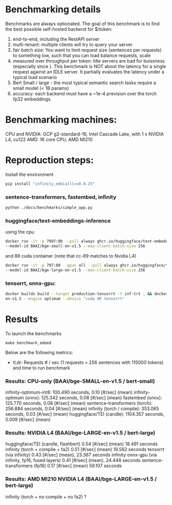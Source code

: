 #

# Benchmarking details
Benchmarks are always optionated. The goal of this benchmark is to find the best possible self-hosted backend for $/token:
  1. end-to-end, including the RestAPI server
  2. multi-tenant: multiple clients will try to query your server
  3. fair batch size: You want to limit request size (sentences per requests) to something low, such that you can load balance requests, scale
  4. measured over throughput per token: Idle servers are bad for buissness (especially since ). This benchmark is NOT about the latency for a single request against an IDLE server. It partially evaluates the latency under a typical load scenario
  5. Bert Small / large - the most typical semantic search tasks require a small model (< 1B params)
  6. accuracy: each backend must have a ~1e-4 prevision over the torch fp32 embeddings.

# Benchmarking machines:
CPU and NVIDIA: GCP g2-standard-16, Intel Cascade Lake, with 1 x NVIDIA L4, cu122
AMD: 16 core CPU, AMD MI210

# Reproduction steps:
Install the environment
```bash
pip install "infinity_emb[all]==0.0.25"
```

### sentence-transformers, fastembed, infinity
```bash
python ./docs/benchmarks/simple_app.py
```

### huggingface/text-embeddings-inference
using the cpu 
```bash
docker run -it -p 7997:80 --pull always ghcr.io/huggingface/text-embeddings-inference:cpu-0.6 
--model-id BAAI/bge-small-en-v1.5 --max-client-batch-size 256
```
and 89 cuda container (note that cc-89 matches to Nvidia L4)
```bash
docker run -it -p 797:80 --gpus all --pull always ghcr.io/huggingface/text-embeddings-inference:89-0.6 
--model-id BAAI/bge-large-en-v1.5 --max-client-batch-size 256
```

### tensorrt, onnx-gpu:
```bash
docker buildx build --target production-tensorrt -t inf-trt . && docker run -it -p "7997:7997" --gpus all inf-trt --model-name-or-path BAAI/bge-large-
en-v1.5 --engine optimum --device "cuda OR tensorrt"
```



# Results

To launch the benchmarks
```
make benchmark_embed
```

Below are the following metrics:
- tl;dr: Requests # / sec (1 requests = 256 sentences with 115000 tokens) and time to run benchmark

### Results: CPU-only (BAAI/bge-SMALL-en-v1.5 / bert-small)
infinity-optimum-int8: 100.490 seconds, 0.10 [#/sec] (mean)
infinity-optimum (onnx): 125.342 seconds, 0.08 [#/sec] (mean)
fastembed (onnx): 125.770 seconds, 0.08 [#/sec] (mean)
sentence-transformers (torch): 256.884 seconds, 0.04 [#/sec] (mean)
infinity (torch / compile): 353.065 seconds, 0.03 [#/sec] (mean)
huggingface/TEI (candle): 1104.357 seconds, 0.009 [#/sec] (mean)


### Results: NVIDIA L4 (BAAI/bge-LARGE-en-v1.5  / bert-large)
huggingface/TEI (candle, flashbert) 0.54 [#/sec] (mean) 18.491 seconds
infinity (torch + compile + fa2)  0.51 [#/sec] (mean) 19.562 seconds
tensorrt (via infinity) 0.43 [#/sec] (mean), 23.367 seconds
infinity onnx-gpu (via infinity, fp16, fused layers) 0.41 [#/sec] (mean), 24.448 seconds
sentence-transformers (fp16) 0.17 [#/sec] (mean) 59.107 seconds

### Results: AMD MI210 NVIDIA L4 (BAAI/bge-LARGE-en-v1.5  / bert-large)
infinity (torch + no compile + no fa2)  ?
